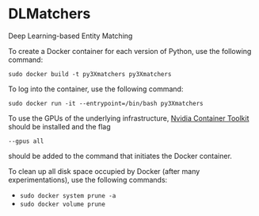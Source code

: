 # DLMatchers
Deep Learning-based Entity Matching

To create a Docker container for each version of Python, use the following command:

`sudo docker build -t py3Xmatchers py3Xmatchers`

To log into the container, use the following command:

`sudo docker run -it --entrypoint=/bin/bash py3Xmatchers`

To use the GPUs of the underlying infrastructure, [Nvidia Container Toolkit](https://docs.nvidia.com/datacenter/cloud-native/container-toolkit/install-guide.html#installing-on-ubuntu-and-debian) should be installed and the flag

`--gpus all`

should be added to the command that initiates the Docker container.

To clean up all disk space occupied by Docker (after many experimentations), use the following commands:
* `sudo docker system prune -a`
* `sudo docker volume prune`

